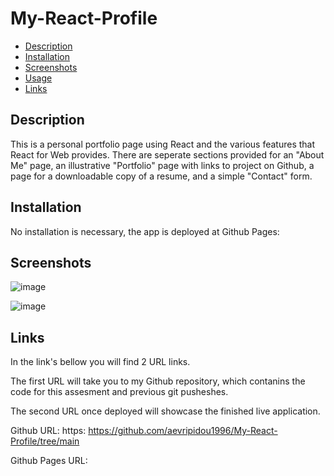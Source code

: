# My-React-Profile

- [Description](#description)
- [Installation](#installation)
- [Screenshots](#screenshots)
- [Usage](#usage)
 - [Links](#Links)


## Description

This is a personal portfolio page using React and the various features that React for Web provides. There are seperate sections provided for an "About Me" page, an illustrative "Portfolio" page with links to project on Github, a page for a downloadable copy of a resume, and a simple "Contact" form.

## Installation

No installation is necessary, the app is deployed at Github Pages:

## Screenshots

![image](https://github.com/aevripidou1996/My-React-Profile/assets/114223852/fb8e9231-6ec3-4b57-a3e4-ffb5e403f14a)

![image](https://github.com/aevripidou1996/My-React-Profile/assets/114223852/c5842a6c-8e64-446b-a8b4-0633cc1366b7)


## Links

In the link's bellow you will find 2 URL links.

The first URL will take you to my Github repository, which contanins the code for this assesment and previous git pusheshes. 

The second URL once deployed will showcase the finished live application.

Github URL: https: https://github.com/aevripidou1996/My-React-Profile/tree/main

Github Pages URL: 



